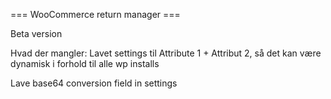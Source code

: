 === WooCommerce return manager ===

Beta version


Hvad der mangler:
Lavet settings til Attribute 1 + Attribut 2, så det kan være dynamisk i forhold til alle wp installs

Lave base64 conversion field in settings

